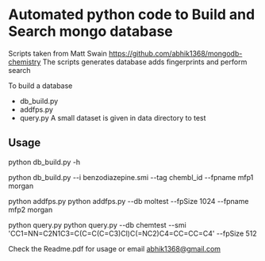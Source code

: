 # Automated python code to Build and Search mongo database

Scripts taken from Matt Swain https://github.com/abhik1368/mongodb-chemistry
The scripts generates database adds fingerprints and perform search


 To build a database
 * db_build.py  
 * addfps.py
 * query.py
A small dataset is given in data directory to test 
## Usage

python db_build.py -h

python db_build.py --i benzodiazepine.smi --tag chembl_id --fpname mfp1 morgan

python addfps.py
python addfps.py --db moltest --fpSize 1024 --fpname mfp2 morgan

python query.py
python query.py --db chemtest --smi 'CC1=NN=C2N1C3=C(C=C(C=C3)Cl)C(=NC2)C4=CC=CC=C4' --fpSize 512


Check the Readme.pdf for usage or email abhik1368@gmail.com 


